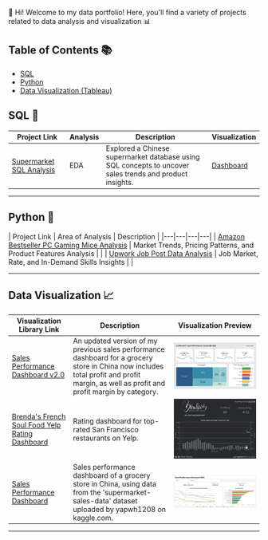 👋 Hi! Welcome to my data portfolio! Here, you'll find a variety of projects related to data analysis and visualization 📊

## Table of Contents 📚

- [SQL](#sql)
- [Python](#python)
- [Data Visualization (Tableau)](#data-visualization)

## SQL 📝

| Project Link | Analysis | Description | Visualization |
|---|---|---|---|
|[Supermarket SQL Analysis](https://github.com/raufh10/supermarket_data_analysis_sql)|EDA|Explored a Chinese supermarket database using SQL concepts to uncover sales trends and product insights.|[Dashboard](https://public.tableau.com/views/SalesPerformanceDashboardv2_0/Dashboard?:language=en-US&:sid=&:display_count=n&:origin=viz_share_link)|

***

## Python 🐍

| Project Link | Area of Analysis | Description |
|---|---|---|---|
| [Amazon Bestseller PC Gaming Mice Analysis](https://github.com/raufh10/Amazon_Gaming_Mice_Data_Analysis) | Market Trends, Pricing Patterns, and Product Features Analysis |   |
| [Upwork Job Post Data Analysis](https://github.com/raufh10/Upwork_Job_Data_Analysis) | Job Market, Rate, and In-Demand Skills Insights |   |

***

## Data Visualization 📈

| Visualization Library Link | Description | Visualization Preview
|---|---|---|
| [Sales Performance Dashboard v2.0](https://public.tableau.com/views/SalesPerformanceDashboardv2_0/Dashboard?:language=en-US&:sid=&:display_count=n&:origin=viz_share_link) | An updated version of my previous sales performance dashboard for a grocery store in China now includes total profit and profit margin, as well as profit and profit margin by category. | ![Sales Performance Dashboard v.2](/img/sales_performance_dashboard_2.png) |
| [Brenda's French Soul Food Yelp Rating Dashboard](https://public.tableau.com/views/BrendasFrenchSoulFoodYelpRatingDashboard/Dashboard?:language=en-US&:sid=&:display_count=n&:origin=viz_share_link) | Rating dashboard for top-rated San Francisco restaurants on Yelp. | ![Brenda's French Soul Food Yelp Rating Dashboard](/img/brenda's_french_soul_food_yelp_rating_dashboard.png) |
| [Sales Performance Dashboard](https://public.tableau.com/views/SalesPerformanceDashboard_17003520540570/Dashboard?:language=en-US&:sid=&:display_count=n&:origin=viz_share_link) | Sales performance dashboard of a grocery store in China, using data from the 'supermarket-sales-data' dataset uploaded by yapwh1208 on kaggle.com. | ![Sales Performance Dashboard v.1](/img/sales_performance_dashboard_1.png) |

***
